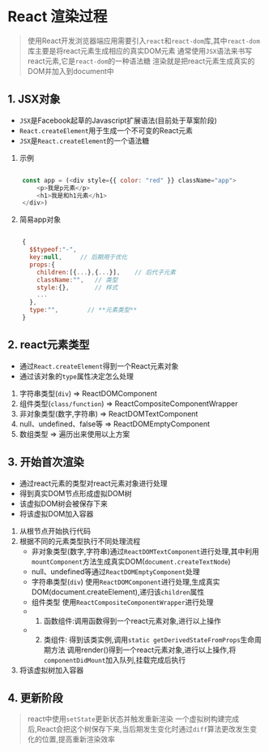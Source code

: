 # React 渲染过程

> 使用React开发浏览器端应用需要引入`react`和`react-dom`库,其中`react-dom`库主要是将react元素生成相应的真实DOM元素
> 通常使用`JSX`语法来书写react元素,它是`react-dom`的一种语法糖
> 渲染就是把react元素生成真实的DOM并加入到document中

## 1. JSX对象

- `JSX`是Facebook起草的Javascript扩展语法(目前处于草案阶段)
- `React.createElement`用于生成一个不可变的React元素
- `JSX`是`React.createElement`的一个语法糖

1. 示例

```js

    const app = (<div style={{ color: "red" }} className="app">
        <p>我是p元素</p>
        <h1>我是和h1元素</h1>
    </div>)

```

2. 简易app对象

```js

    {
      $$typeof:"-",
      key:null,     // 后期用于优化
      props:{       
        children:[{...},{...}],    // 后代子元素
        className:"",   // 类型
        style:{},       // 样式
        ...
      },
      type:"",        // **元素类型**
    }

```

## 2. react元素类型

- 通过`React.createElement`得到一个React元素对象
- 通过该对象的`type`属性决定怎么处理
  
1. 字符串类型(`div`)              => ReactDOMComponent
2. 组件类型(`class/function`)     => ReactCompositeComponentWrapper
3. 非对象类型(数字,字符串)         => ReactDOMTextComponent
4. null、undefined、false等       => ReactDOMEmptyComponent
5. 数组类型                       => 遍历出来使用以上方案 

## 3. 开始首次渲染

-  通过react元素的类型对react元素对象进行处理
-  得到真实DOM节点形成虚拟DOM树
-  该虚拟DOM树会被保存下来
-  将该虚拟DOM加入容器

1. 从根节点开始执行代码
2. 根据不同的元素类型执行不同处理流程
   - 非对象类型(数字,字符串)通过`ReactDOMTextComponent`进行处理,其中利用`mountComponent`方法生成真实DOM(`document.createTextNode`)
   - null、undefined等通过`ReactDOMEmptyComponent`处理
   - 字符串类型(`div`) 使用`ReactDOMComponent`进行处理,生成真实DOM(document.createElement),递归该`children`属性
   - 组件类型 使用`ReactCompositeComponentWrapper`进行处理
   - 1. 函数组件:调用函数得到一个react元素对象,进行以上操作
   - 2. 类组件: 得到该类实例,调用`static getDerivedStateFromProps`生命周期方法 调用render()得到一个react元素对象,进行以上操作,将`componentDidMount`加入队列,挂载完成后执行
3. 将该虚拟树加入容器

## 4. 更新阶段

> react中使用`setState`更新状态并触发重新渲染
> 一个虚拟树构建完成后,React会把这个树保存下来,当后期发生变化时通过`diff`算法更改发生变化的位置,提高重新渲染效率



